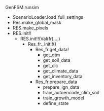 

GenFSM.runsim
- ScenarioLoader.load_full_settings
- Res.make_global_mask
- RES.make_pixels
- RES.init!!
  - RES.init!!(Val(fr),...)
    - Res_fr._init!!()
      - Res_fr.get_data!
        - get_dtm
        - get_soil_data
        - get_clc
        - get_climate_data
        - get_inventory_data
      - Res_fr.prepare_data
        - prepare_ign_data
        - train_autoencode_clim_soil
        - train_growth_model
        - define_state
        